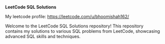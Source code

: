 **LeetCode SQL Solutions**

My leetcode profile: https://leetcode.com/u/bhoomishah162/

Welcome to the LeetCode SQL Solutions repository! This repository contains my solutions to various SQL problems from LeetCode, showcasing advanced SQL skills and techniques.
